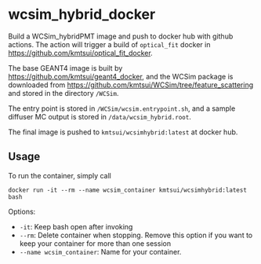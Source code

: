 # wcsim_hybrid_docker
Build a WCSim_hybridPMT image and push to docker hub with github actions. The action will trigger a build of `optical_fit` docker in https://github.com/kmtsui/optical_fit_docker.

The base GEANT4 image is built by https://github.com/kmtsui/geant4_docker, and the WCSim package is downloaded from https://github.com/kmtsui/WCSim/tree/feature_scattering and stored in the directory `/WCSim`.

The entry point is stored in `/WCSim/wcsim.entrypoint.sh`, and a sample diffuser MC output is stored in `/data/wcsim_hybrid.root`.

The final image is pushed to `kmtsui/wcsimhybrid:latest` at docker hub.

## Usage
To run the container, simply call
```
docker run -it --rm --name wcsim_container kmtsui/wcsimhybrid:latest bash
```
Options:
- `-it`: Keep bash open after invoking
- `--rm`: Delete container when stopping. Remove this option if you want to keep your container for more than one session
- `--name wcsim_container`: Name for your container.
